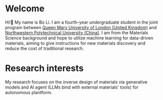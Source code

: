 # Welcome
Hi!👋 My name is Bo Li. I am a fourth-year undergraduate student in the joint program between [Queen Mary University of London (United Kingdom)](https://www.qmul.ac.uk) and [Northwestern Polytechnical University (China)](https://www.nwpu.edu.cn). I am from the Materials Science background and hope to utilize machine learning for data-driven materials, aiming to give instructions for new materials discovery and reduce the cost of traditional research.

# Research interests
My research focuses on the inverse design of materials via generative models and AI agent (LLMs bind with external materials' tools) for autonomous plantform.


